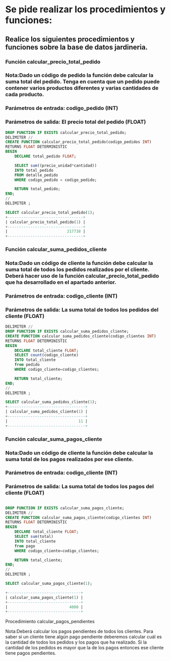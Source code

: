 # Se pide realizar los procedimientos y funciones:

## Realice los siguientes procedimientos y funciones sobre la base de datos jardineria.

### Función calcular_precio_total_pedido
### Nota:Dado un código de pedido la función debe calcular la suma total del pedido. Tenga en cuenta que un pedido puede contener varios productos diferentes y varias cantidades de cada producto.
### Parámetros de entrada: codigo_pedido (INT)
### Parámetros de salida: El precio total del pedido (FLOAT)

```sql
DROP FUNCTION IF EXISTS calcular_precio_total_pedido;
DELIMITER //
CREATE FUNCTION calcular_precio_total_pedido(codigo_pedidos INT) 
RETURNS FLOAT DETERMINISTIC
BEGIN
    DECLARE total_pedido FLOAT;

    SELECT sum((precio_unidad*cantidad))
    INTO total_pedido
    FROM detalle_pedido
    WHERE codigo_pedido = codigo_pedido;

    RETURN total_pedido;
END;
//
DELIMITER ;

SELECT calcular_precio_total_pedido(1);
+---------------------------------+
| calcular_precio_total_pedido(1) |
+---------------------------------+
|                          217738 |
+---------------------------------+

```


### Función calcular_suma_pedidos_cliente
### Nota:Dado un código de cliente la función debe calcular la suma total de todos los pedidos realizados por el cliente. Deberá hacer uso de la función calcular_precio_total_pedido que ha desarrollado en el apartado anterior.
### Parámetros de entrada: codigo_cliente (INT)
### Parámetros de salida: La suma total de todos los pedidos del cliente (FLOAT)

```sql
DELIMITER //
DROP FUNCTION IF EXISTS calcular_suma_pedidos_cliente;
CREATE FUNCTION calcular_suma_pedidos_cliente(codigo_clientes INT) 
RETURNS FLOAT DETERMINISTIC
BEGIN
    DECLARE total_cliente FLOAT;
    SELECT count(codigo_cliente)
    INTO total_cliente
    from pedido
    WHERE codigo_cliente=codigo_clientes;

    RETURN total_cliente;
END;
//
DELIMITER ;

SELECT calcular_suma_pedidos_cliente(1);
+----------------------------------+
| calcular_suma_pedidos_cliente(1) |
+----------------------------------+
|                               11 |
+----------------------------------+

```


### Función calcular_suma_pagos_cliente

### Nota:Dado un código de cliente la función debe calcular la suma total de los pagos realizados por ese cliente.
### Parámetros de entrada: codigo_cliente (INT)
### Parámetros de salida: La suma total de todos los pagos del cliente (FLOAT)

```sql

DROP FUNCTION IF EXISTS calcular_suma_pagos_cliente;
DELIMITER //
CREATE FUNCTION calcular_suma_pagos_cliente(codigo_clientes INT) 
RETURNS FLOAT DETERMINISTIC
BEGIN
    DECLARE total_cliente FLOAT;
    SELECT sum(total)
    INTO total_cliente
    from pago
    WHERE codigo_cliente=codigo_clientes;

    RETURN total_cliente;
END;
//
DELIMITER ;

SELECT calcular_suma_pagos_cliente(1);

+--------------------------------+
| calcular_suma_pagos_cliente(1) |
+--------------------------------+
|                           4000 |
+--------------------------------+

```

Procedimiento calcular_pagos_pendientes

Nota:Deberá calcular los pagos pendientes de todos los clientes. Para saber si un cliente tiene algún pago pendiente deberemos calcular cuál es la cantidad de todos los pedidos y los pagos que ha realizado. Si la cantidad de los pedidos es mayor que la de los pagos entonces ese cliente tiene pagos pendientes.